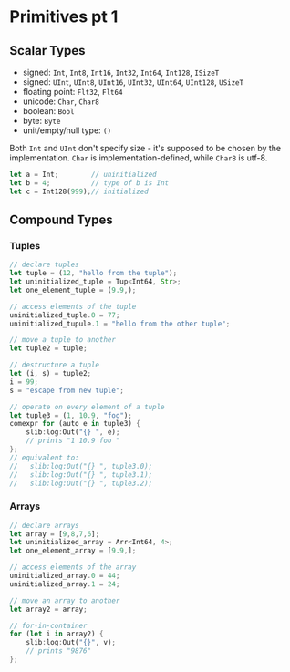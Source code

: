 # Primitives pt 1

## Scalar Types

- signed: `Int`, `Int8`, `Int16`, `Int32`, `Int64`, `Int128`, `ISizeT`
- signed: `UInt`, `UInt8`, `UInt16`, `UInt32`, `UInt64`, `UInt128`, `USizeT`
- floating point: `Flt32`, `Flt64`
- unicode: `Char`, `Char8`
- boolean: `Bool`
- byte: `Byte`
- unit/empty/null type: `()`

Both `Int` and `UInt` don't specify size - it's supposed to be chosen by the implementation.
`Char` is implementation-defined, while `Char8` is utf-8.

```rust
let a = Int;        // uninitialized
let b = 4;          // type of b is Int
let c = Int128(999);// initialized
```

## Compound Types

### Tuples

```rust
// declare tuples
let tuple = (12, "hello from the tuple");
let uninitialized_tuple = Tup<Int64, Str>;
let one_element_tuple = (9.9,);

// access elements of the tuple
uninitialized_tuple.0 = 77;
uninitialized_tupule.1 = "hello from the other tuple";

// move a tuple to another
let tuple2 = tuple;

// destructure a tuple
let (i, s) = tuple2;
i = 99;
s = "escape from new tuple";

// operate on every element of a tuple
let tuple3 = (1, 10.9, "foo");
comexpr for (auto e in tuple3) {
    slib:log:Out("{} ", e);
    // prints "1 10.9 foo "
};
// equivalent to:
//   slib:log:Out("{} ", tuple3.0);
//   slib:log:Out("{} ", tuple3.1);
//   slib:log:Out("{} ", tuple3.2);
```

### Arrays

```rust
// declare arrays
let array = [9,8,7,6];
let uninitialized_array = Arr<Int64, 4>;
let one_element_array = [9.9,];

// access elements of the array
uninitialized_array.0 = 44;
uninitialized_array.1 = 24;

// move an array to another
let array2 = array;

// for-in-container
for (let i in array2) {
    slib:log:Out("{}", v);
    // prints "9876"
};
```
